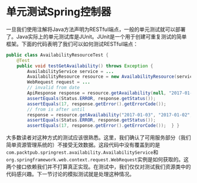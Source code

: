 # 单元测试Spring控制器

一旦我们使用注解将Java方法声明为RESTful端点，一般的单元测试就可以部署了。Java实际上的单元测试库是JUnit。JUnit是一个用于创建可重复测试的简单框架。下面的代码表明了我们可以如何测试RESTful端点：

```java
public class AvailabilityResourceTest {  
    @Test  
    public void testGetAvailability() throws Exception {    
        AvailabilityService service = ...    
        AvailabilityResource resource = new AvailabilityResource(service);    
        WebRequest request = ...    
        // invalid from date    
        ApiResponse response = resource.getAvailability(null, "2017-01-02", "1", request);    
        assertEquals(Status.ERROR, response.getStatus());    
        assertEquals(17, response.getError().getErrorCode());    
        // from is after until    
        response = resource.getAvailability("2017-01-03", "2017-01-02", "1", request);    
        assertEquals(Status.ERROR, response.getStatus());    
        assertEquals(17, response.getError().getErrorCode());  } }
```

大多数读者对这种方式的测试应该很熟悉。这里，我们确认了可用服务部分（我们简单资源管理系统的）不接受无效数据。这段代码中没有覆盖到的是`com.packtpub.springrest.availability.AvailabilityService`和`org.springframework.web.context.request.WebRequest`实例是如何获取的。这两个接口依赖我们并不打算真正实现。在测试中，我们仅仅对测试我们资源类中的代码感兴趣。下一节讨论的模拟测试就是处理这种情况。